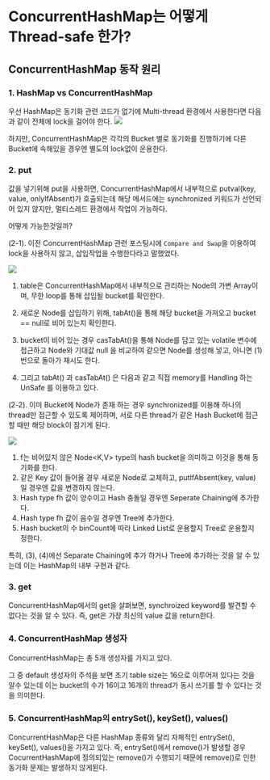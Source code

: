 # ConcurrentHashMap는 어떻게 Thread-safe 한가?

## ConcurrentHashMap 동작 원리

### 1. HashMap vs ConcurrentHashMap
우선 HashMap은 동기화 관련 코드가 없기에 Multi-thread 환경에서 사용한다면 다음과 같이 전체에 lock을 걸어야 한다.
![](https://velog.velcdn.com/images/alsgus92/post/92bded22-6a1b-49be-b8e5-d3630248071c/image.png)

하지만, ConcurrentHashMap은 각각의 Bucket 별로 동기화를 진행하기에 다른 Bucket에 속해있을 경우엔 별도의 lock없이 운용한다.
[](https://velog.velcdn.com/images/alsgus92/post/afa39653-8186-4d0d-a97b-06b8ae830b50/image.png)

### 2. put
값을 넣기위해 put을 사용하면, ConcurrentHashMap에서 내부적으로 putval(key, value, onlyIfAbsent)가 호출되는데 해당 메서드에는
synchronized 키워드가 선언되어 있지 않지만, 멀티스레드 환경에서 작업이 가능하다.

어떻게 가능한것일까?

(2-1). 이전 ConcurrentHashMap 관련 포스팅시에 `Compare and Swap`을 이용하여 lock을 사용하지 않고, 삽입작업을 수행한다라고 말했었다.

![](https://velog.velcdn.com/images/alsgus92/post/ec4150e3-5372-4dd8-bea4-cc5d65538025/image.png)

1. table은 ConcurrentHashMap에서 내부적으로 관리하는 Node의 가변 Array이며, 무한 loop를 통해 삽입될 bucket를 확인한다.

2. 새로운 Node를 삽입하기 위해, tabAt()을 통해 해당 bucket을 가져오고 bucket == null로 비어 있는지 확인한다.

3. bucket이 비어 있는 경우 casTabAt()을 통해 Node를 담고 있는 volatile 변수에 접근하고 Node와 기대값 null 을 비교하여 같으면 Node를 생성해 넣고, 아니면 (1)번으로 돌아가 재시도 한다.

4. 그리고 tabAt() 과 casTabAt() 은 다음과 같고 직접 memory를 Handling 하는 UnSafe 를 이용하고 있다.

(2-2). 이미 Bucket에 Node가 존재 하는 경우 synchronized를 이용해 하나의 thread만 접근할 수 있도록 제어하며, 서로 다른 thread가 같은 Hash Bucket에 접근할 때만 해당 block이 잠기게 된다.

![](https://velog.velcdn.com/images/alsgus92/post/d38ca654-da16-47eb-a472-04f51a7d2915/image.png)

1. f는 비어있지 않은 Node<K,V> type의 hash bucket을 의미하고 이것을 통해 동기화를 한다.
2. 같은 Key 값이 들어올 경우 새로운 Node로 교체하고, putIfAbsent(key, value) 일 경우엔 값을 변경하지 않는다.
3. Hash type fh 값이 양수이고 Hash 충돌일 경우엔 Seperate Chaining에 추가한다.
4. Hash type fh 값이 음수일 경우엔 Tree에 추가한다.
5. Hash bucket의 수 binCount에 따라 Linked List로 운용할지 Tree로 운용할지 정한다.

특히, (3), (4)에선 Separate Chaining에 추가 하거나 Tree에 추가하는 것을 알 수 있는데 이는 HashMap의 내부 구현과 같다.

### 3. get
ConcurrentHashMap에서의 get을 살펴보면, synchroized keyword를 발견할 수 없다는 것을 알 수 있다. 즉, get은 가장 최신의 value 값을 return한다.

### 4. ConcurrentHashMap 생성자
ConcurrentHashMap는 총 5개 생성자를 가지고 있다.

그 중 default 생성자의 주석을 보면 초기 table size는 16으로 이루어져 있다는 것을 알수 있는데 이는 bucket의 수가 16이고 16개의 thread가 동시 쓰기를 할 수 있다는 것을 의미한다.

### 5. ConcurrentHashMap의 entrySet(), keySet(), values()
ConcurrentHashMap은 다른 HashMap 종류와 달리 자체적인 entrySet(), keySet(), values()을 가지고 있다.
즉, entrySet()에서 remove()가 발생할 경우 CocurrentHashMap에 정의되있는 remove()가 수행되기 때문에 remove()로 인한 동기화 문제는 발생하지 않게된다.